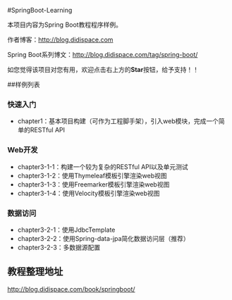 #SpringBoot-Learning

本项目内容为Spring Boot教程程序样例。

作者博客：http://blog.didispace.com

Spring Boot系列博文：http://blog.didispace.com/tag/spring-boot/

如您觉得该项目对您有用，欢迎点击右上方的**Star**按钮，给予支持！！


##样例列表

### 快速入门

- chapter1：基本项目构建（可作为工程脚手架），引入web模块，完成一个简单的RESTful API

### Web开发

- chapter3-1-1：构建一个较为复杂的RESTful API以及单元测试
- chapter3-1-2：使用Thymeleaf模板引擎渲染web视图
- chapter3-1-3：使用Freemarker模板引擎渲染web视图
- chapter3-1-4：使用Velocity模板引擎渲染web视图

### 数据访问

- chapter3-2-1：使用JdbcTemplate
- chapter3-2-2：使用Spring-data-jpa简化数据访问层（推荐）
- chapter3-2-3：多数据源配置

## 教程整理地址

http://blog.didispace.com/book/springboot/